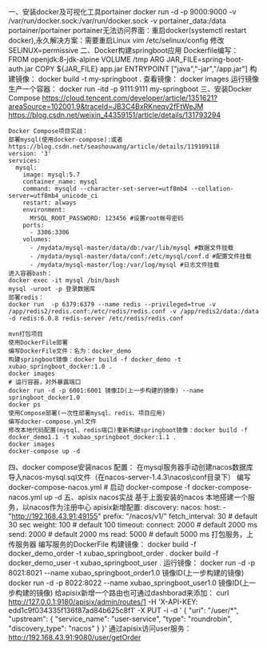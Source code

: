 一、安装docker及可视化工具portainer
	docker run -d -p 9000:9000 -v /var/run/docker.sock:/var/run/docker.sock -v portainer_data:/data portainer/portainer
	portainer无法访问界面：重启docker(systemctl restart docker),永久解决方案：需要重启Linux
	vim /etc/selinux/config
	修改SELINUX=permissive
二、Docker构建springboot应用
	Dockerfile编写：
	FROM openjdk:8-jdk-alpine
	VOLUME /tmp
	ARG JAR_FILE=spring-boot-auth.jar
	COPY ${JAR_FILE} app.jar
	ENTRYPOINT ["java","-jar","/app.jar"]
	构建镜像：
	docker build -t my-springboot .
	查看镜像：
	docker images
	运行镜像生产一个容器：
	docker run -itd -p 9111:9111 my-springboot
三、安装Docker Compose
	https://cloud.tencent.com/developer/article/1351621?areaSource=102001.9&traceId=JB3C4BxRKneqv2fFtWeJM
	https://blog.csdn.net/weixin_44359151/article/details/131793294

	Docker Compose项目实战：
	部署mysql(使用docker-compose):或者https://blog.csdn.net/seashouwang/article/details/119109118
	version: '3'
	services:
	  mysql:
		image: mysql:5.7
		container_name: mysql
		command: mysqld --character-set-server=utf8mb4 --collation-server=utf8mb4_unicode_ci
		restart: always
		environment:
		  MYSQL_ROOT_PASSWORD: 123456 #设置root帐号密码
		ports:
		  - 3306:3306
		volumes:
		  - /mydata/mysql-master/data/db:/var/lib/mysql #数据文件挂载
		  - /mydata/mysql-master/data/conf:/etc/mysql/conf.d #配置文件挂载
		  - /mydata/mysql-master/log:/var/log/mysql #日志文件挂载
	进入容器bash：
	docker exec -it mysql /bin/bash
	mysql -uroot -p 登录数据库
	部署redis：
	docker run  -p 6379:6379 --name redis --privileged=true -v /app/redis2/redis.conf:/etc/redis/redis.conf -v /app/redis2/data:/data -d redis:6.0.8 redis-server /etc/redis/redis.conf
	
	mvn打包项目
	使用DockerFile部署
	编写DockerFile文件：名为：docker_demo
	构建springboot镜像：docker build -f docker_demo -t xubao_springboot_docker:1.0 .
	docker images
	# 运行容器，对外暴露端口
	docker run -d -p 6001:6001 镜像ID(上一步构建的镜像) --name springboot_docker1.0
	docker ps
	使用Compose部署(一次性部署mysql、redis、项目应用)
	编写docker-compose.yml文件
	修改本地代码配置(mysql、redis端口)重新构建springboot镜像：docker build -f docker_demo1.1 -t xubao_springboot_docker:1.1 .
	docker images
	docker-compose up -d

四、docker compose安装nacos
	配置：
	在mysql服务器手动创建nacos数据库
	导入nacos-mysql.sql文件（在nacos-server-1.4.3\nacos\conf目录下）
	编写docker-compose-nacos.yml
	# 启动
	docker-compose -f docker-compose-nacos.yml up -d
五、apisix nacos实战
	基于上面安装的nacos
	本地搭建一个服务，以nacos作为注册中心
	apisix新增配置:
	discovery:
	  nacos:
		host:
		  - "http://192.168.43.91:49155"
		prefix: "/nacos/v1/"
		fetch_interval: 30    # default 30 sec
		weight: 100           # default 100
		timeout:
		  connect: 2000       # default 2000 ms
		  send: 2000          # default 2000 ms
		  read: 5000          # default 5000 ms
	打包服务，上传服务器
	编写服务的DockerFile
	构建镜像：  docker build -f docker_demo_order -t xubao_springboot_order .
				docker build -f docker_demo_user -t xubao_springboot_user .
	运行镜像：  docker run -d -p 8021:8021 --name xubao_springboot_order1.0 镜像ID(上一步构建的镜像)
				docker run -d -p 8022:8022 --name xubao_springboot_user1.0 镜像ID(上一步构建的镜像)
	给apisix新增一个路由也可通过dashborad来添加：
	curl http://127.0.0.1:9180/apisix/admin/routes/1 -H 'X-API-KEY: edd1c9f034335f136f87ad84b625c8f1' -X PUT -i -d '
	{
		"uri": "/user/*",
		"upstream": {
			"service_name": "user-service",
			"type": "roundrobin",
			"discovery_type": "nacos"
		}
	}'
	通过apisix访问user服务：http://192.168.43.91:9080/user/getOrder